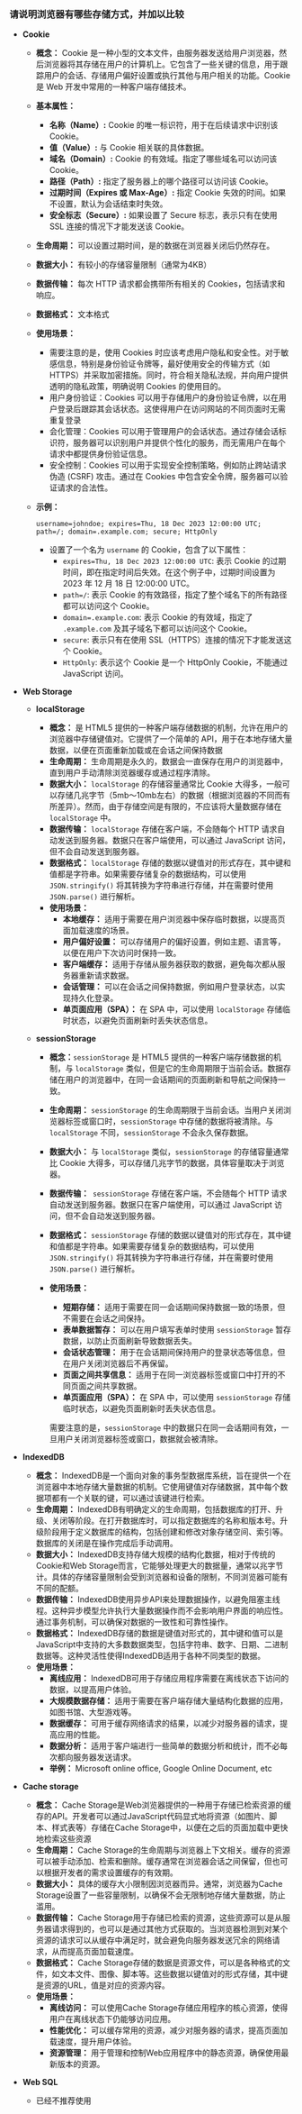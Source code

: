 ### 请说明浏览器有哪些存储方式，并加以比较

* **Cookie**

  * **概念：** Cookie 是一种小型的文本文件，由服务器发送给用户浏览器，然后浏览器将其存储在用户的计算机上。它包含了一些关键的信息，用于跟踪用户的会话、存储用户偏好设置或执行其他与用户相关的功能。Cookie 是 Web 开发中常用的一种客户端存储技术。

  * **基本属性：** 

    * **名称（Name）:** Cookie 的唯一标识符，用于在后续请求中识别该 Cookie。
    * **值（Value）:** 与 Cookie 相关联的具体数据。
    * **域名（Domain）:** Cookie 的有效域。指定了哪些域名可以访问该 Cookie。
    * **路径（Path）:** 指定了服务器上的哪个路径可以访问该 Cookie。
    * **过期时间（Expires 或 Max-Age）:** 指定 Cookie 失效的时间。如果不设置，默认为会话结束时失效。
    * **安全标志（Secure）:** 如果设置了 Secure 标志，表示只有在使用 SSL 连接的情况下才能发送该 Cookie。

  * **生命周期：** 可以设置过期时间，是的数据在浏览器关闭后仍然存在。

  * **数据大小：** 有较小的存储容量限制（通常为4KB）

  * **数据传输：** 每次 HTTP 请求都会携带所有相关的 Cookies，包括请求和响应。

  * **数据格式：** 文本格式

  * **使用场景：**

    * 需要注意的是，使用 Cookies 时应该考虑用户隐私和安全性。对于敏感信息，特别是身份验证令牌等，最好使用安全的传输方式（如 HTTPS）并采取加密措施。同时，符合相关隐私法规，并向用户提供透明的隐私政策，明确说明 Cookies 的使用目的。
    * 用户身份验证：Cookies 可以用于存储用户的身份验证令牌，以在用户登录后跟踪其会话状态。这使得用户在访问网站的不同页面时无需重复登录
    * 会化管理：Cookies 可以用于管理用户的会话状态。通过存储会话标识符，服务器可以识别用户并提供个性化的服务，而无需用户在每个请求中都提供身份验证信息。
    * 安全控制：Cookies 可以用于实现安全控制策略，例如防止跨站请求伪造 (CSRF) 攻击。通过在 Cookies 中包含安全令牌，服务器可以验证请求的合法性。

  * **示例：**

    ```text
    username=johndoe; expires=Thu, 18 Dec 2023 12:00:00 UTC; path=/; domain=.example.com; secure; HttpOnly
    ```

    * 设置了一个名为 `username` 的 Cookie，包含了以下属性：
      - `expires=Thu, 18 Dec 2023 12:00:00 UTC`: 表示 Cookie 的过期时间，即在指定时间后失效。在这个例子中，过期时间设置为 2023 年 12 月 18 日 12:00:00 UTC。
      - `path=/`: 表示 Cookie 的有效路径，指定了整个域名下的所有路径都可以访问这个 Cookie。
      - `domain=.example.com`: 表示 Cookie 的有效域，指定了 `.example.com` 及其子域名下都可以访问这个 Cookie。
      - `secure`: 表示只有在使用 SSL（HTTPS）连接的情况下才能发送这个 Cookie。
      - `HttpOnly`: 表示这个 Cookie 是一个 HttpOnly Cookie，不能通过 JavaScript 访问。

* **Web Storage**

  * **localStorage**

    * **概念：** 是 HTML5 提供的一种客户端存储数据的机制，允许在用户的浏览器中存储键值对。它提供了一个简单的 API，用于在本地存储大量数据，以便在页面重新加载或在会话之间保持数据
    * **生命周期：** 生命周期是永久的，数据会一直保存在用户的浏览器中，直到用户手动清除浏览器缓存或通过程序清除。
    * **数据大小：** `localStorage` 的存储容量通常比 Cookie 大得多，一般可以存储几兆字节（5mb～10mb左右）的数据（根据浏览器的不同而有所差异）。然而，由于存储空间是有限的，不应该将大量数据存储在 `localStorage` 中。
    * **数据传输：** `localStorage` 存储在客户端，不会随每个 HTTP 请求自动发送到服务器。数据只在客户端使用，可以通过 JavaScript 访问，但不会自动发送到服务器。
    * **数据格式：** `localStorage` 存储的数据以键值对的形式存在，其中键和值都是字符串。如果需要存储复杂的数据结构，可以使用 `JSON.stringify()` 将其转换为字符串进行存储，并在需要时使用 `JSON.parse()` 进行解析。
    * **使用场景：**
      * **本地缓存：** 适用于需要在用户浏览器中保存临时数据，以提高页面加载速度的场景。
      * **用户偏好设置：** 可以存储用户的偏好设置，例如主题、语言等，以便在用户下次访问时保持一致。
      * **客户端缓存：** 适用于存储从服务器获取的数据，避免每次都从服务器重新请求数据。
      * **会话管理：** 可以在会话之间保持数据，例如用户登录状态，以实现持久化登录。
      * **单页面应用（SPA）：** 在 SPA 中，可以使用 `localStorage` 存储临时状态，以避免页面刷新时丢失状态信息。

  * **sessionStorage**

    * **概念：**`sessionStorage` 是 HTML5 提供的一种客户端存储数据的机制，与 `localStorage` 类似，但是它的生命周期限于当前会话。数据存储在用户的浏览器中，在同一会话期间的页面刷新和导航之间保持一致。

    * **生命周期：** `sessionStorage` 的生命周期限于当前会话。当用户关闭浏览器标签或窗口时，`sessionStorage` 中存储的数据将被清除。与 `localStorage` 不同，`sessionStorage` 不会永久保存数据。

    * **数据大小：** 与 `localStorage` 类似，`sessionStorage` 的存储容量通常比 Cookie 大得多，可以存储几兆字节的数据，具体容量取决于浏览器。

    * **数据传输：**` sessionStorage` 存储在客户端，不会随每个 HTTP 请求自动发送到服务器。数据只在客户端使用，可以通过 JavaScript 访问，但不会自动发送到服务器。

    * **数据格式：** `sessionStorage` 存储的数据以键值对的形式存在，其中键和值都是字符串。如果需要存储复杂的数据结构，可以使用 `JSON.stringify()` 将其转换为字符串进行存储，并在需要时使用 `JSON.parse()` 进行解析。

    * **使用场景：**

      * **短期存储：** 适用于需要在同一会话期间保持数据一致的场景，但不需要在会话之间保持。
      * **表单数据暂存：** 可以在用户填写表单时使用 `sessionStorage` 暂存数据，以防止页面刷新导致数据丢失。
      * **会话状态管理：** 用于在会话期间保持用户的登录状态等信息，但在用户关闭浏览器后不再保留。
      * **页面之间共享信息：** 适用于在同一浏览器标签或窗口中打开的不同页面之间共享数据。
      * **单页面应用（SPA）：** 在 SPA 中，可以使用 `sessionStorage` 存储临时状态，以避免页面刷新时丢失状态信息。

      需要注意的是，`sessionStorage` 中的数据只在同一会话期间有效，一旦用户关闭浏览器标签或窗口，数据就会被清除。

* **IndexedDB**

  * **概念：** IndexedDB是一个面向对象的事务型数据库系统，旨在提供一个在浏览器中本地存储大量数据的机制。它使用键值对存储数据，其中每个数据项都有一个关联的键，可以通过该键进行检索。
  * **生命周期：** IndexedDB有明确定义的生命周期，包括数据库的打开、升级、关闭等阶段。在打开数据库时，可以指定数据库的名称和版本号。升级阶段用于定义数据库的结构，包括创建和修改对象存储空间、索引等。数据库的关闭是在操作完成后手动调用。
  * **数据大小：** IndexedDB支持存储大规模的结构化数据，相对于传统的Cookie和Web Storage而言，它能够处理更大的数据量，通常以兆字节计。具体的存储容量限制会受到浏览器和设备的限制，不同浏览器可能有不同的配额。
  * **数据传输：** IndexedDB使用异步API来处理数据操作，以避免阻塞主线程。这种异步模型允许执行大量数据操作而不会影响用户界面的响应性。通过事务机制，可以确保对数据的一致性和可靠性操作。
  * **数据格式：** IndexedDB存储的数据是键值对形式的，其中键和值可以是JavaScript中支持的大多数数据类型，包括字符串、数字、日期、二进制数据等。这种灵活性使得IndexedDB适用于各种不同类型的数据。
  * **使用场景：**
    * **离线应用：** IndexedDB可用于存储应用程序需要在离线状态下访问的数据，以提高用户体验。
    * **大规模数据存储：** 适用于需要在客户端存储大量结构化数据的应用，如图书馆、大型游戏等。
    * **数据缓存：** 可用于缓存网络请求的结果，以减少对服务器的请求，提高应用的性能。
    * **数据分析：** 适用于客户端进行一些简单的数据分析和统计，而不必每次都向服务器发送请求。
    * **举例：** Microsoft online office, Google Online Document, etc

* **Cache storage**

  * **概念：** Cache Storage是Web浏览器提供的一种用于存储已检索资源的缓存的API。开发者可以通过JavaScript代码显式地将资源（如图片、脚本、样式表等）存储在Cache Storage中，以便在之后的页面加载中更快地检索这些资源
  * **生命周期：** Cache Storage的生命周期与浏览器上下文相关。缓存的资源可以被手动添加、检索和删除。缓存通常在浏览器会话之间保留，但也可以根据开发者的需求设置缓存的有效期。
  * **数据大小：** 具体的缓存大小限制因浏览器而异。通常，浏览器为Cache Storage设置了一些容量限制，以确保不会无限制地存储大量数据，防止滥用。
  * **数据传输：** Cache Storage用于存储已检索的资源，这些资源可以是从服务器请求得到的，也可以是通过其他方式获取的。当浏览器检测到对某个资源的请求可以从缓存中满足时，就会避免向服务器发送冗余的网络请求，从而提高页面加载速度。
  * **数据格式：** Cache Storage存储的数据是资源文件，可以是各种格式的文件，如文本文件、图像、脚本等。这些数据以键值对的形式存储，其中键是资源的URL，值是对应的资源内容。
  * **使用场景：**
    * **离线访问：** 可以使用Cache Storage存储应用程序的核心资源，使得用户在离线状态下仍能够访问应用。
    * **性能优化：** 可以缓存常用的资源，减少对服务器的请求，提高页面加载速度，提升用户体验。
    * **资源管理：** 用于管理和控制Web应用程序中的静态资源，确保使用最新版本的资源。

* **Web SQL**

  * 已经不推荐使用